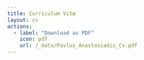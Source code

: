 ```yaml
---
title: Curriculum Vitæ
layout: cv
actions:
  - label: "Download as PDF"
    icon: pdf
    url: /_data/Pavlos_Anastasiadis_Cv.pdf
---
```

